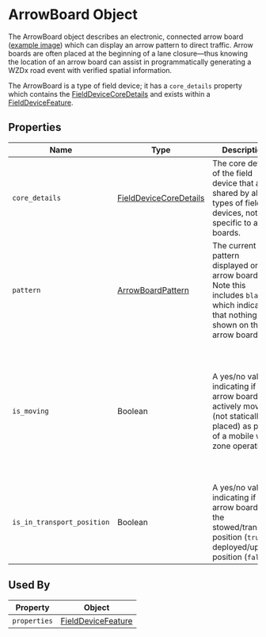 # ArrowBoard Object
The ArrowBoard object describes an electronic, connected arrow board ([example image](https://trafficlaneclosures.com/wp-content/uploads/2015/03/st4825-arrowboard.png)) which can display an arrow pattern to direct traffic. Arrow boards are often placed at the beginning of a lane closure—thus knowing the location of an arrow board can assist in programmatically generating a WZDx road event with verified spatial information.

The ArrowBoard is a type of field device; it has a `core_details` property which contains the [FieldDeviceCoreDetails](/spec-content/objects/FieldDeviceCoreDetails.md) and exists within a [FieldDeviceFeature](/spec-content/objects/FieldDeviceFeature.md).

## Properties 
Name | Type | Description | Conformance | Notes
--- | --- | --- | --- | ---
`core_details` | [FieldDeviceCoreDetails](/spec-content/objects/FieldDeviceCoreDetails.md) | The core details of the field device that are shared by all types of field devices, not specific to arrow boards. | Required | This property appears on all field devices.
`pattern` | [ArrowBoardPattern](/spec-content/enumerated-types/ArrowBoardPattern.md) | The current pattern displayed on the arrow board. Note this includes `blank`, which indicates that nothing is shown on the arrow board. | Required |
`is_moving` | Boolean | A yes/no value indicating if the arrow board is actively moving (not statically placed) as part of a mobile work zone operation. | Optional | The `is_moving` property is optional and should not be provided if it is not known if the arrow board is moving.
`is_in_transport_position` | Boolean | A yes/no value indicating if the arrow board is in the stowed/transport position (`true`) or deployed/upright position (`false`). | Optional |

## Used By
Property | Object
--- | --- 
`properties` | [FieldDeviceFeature](/spec-content/objects/FieldDeviceFeature.md)